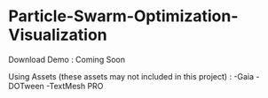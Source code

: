 # Particle-Swarm-Optimization-Visualization

Download Demo :
Coming Soon

Using Assets (these assets may not included in this project) :
-Gaia
-DOTween
-TextMesh PRO

